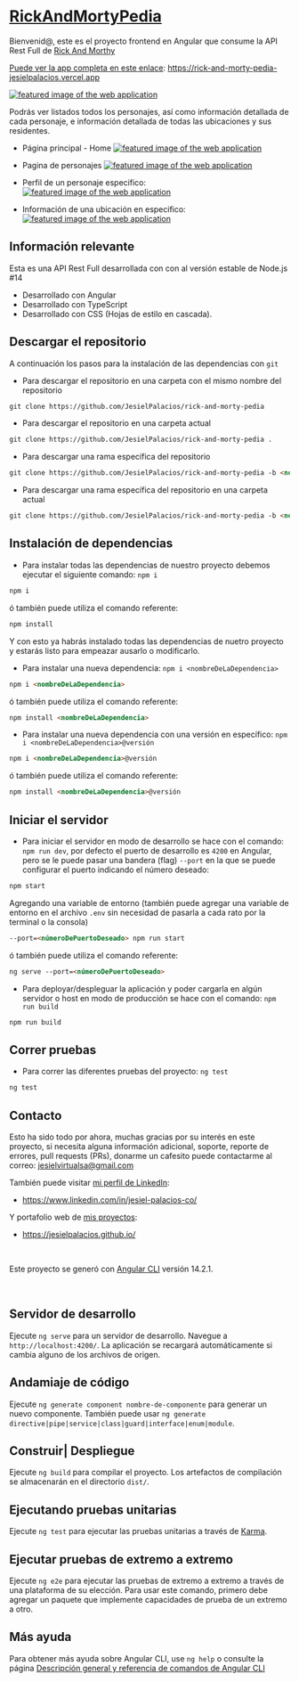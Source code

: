 # [RickAndMortyPedia](rick-and-morty-pedia-jesielpalacios.vercel.app)

Bienvenid@, este es el proyecto frontend en Angular que consume la API Rest Full de [Rick And Morthy](https://rickandmortyapi.com)

[Puede ver la app completa en este enlace](rick-and-morty-pedia-jesielpalacios.vercel.app): https://rick-and-morty-pedia-jesielpalacios.vercel.app

[![featured image of the web application](src/assets/featured.png)](https://rick-and-morty-pedia.vercel.ap)

Podrás ver listados todos los personajes, así como información detallada de cada personaje, e información detallada de todas las ubicaciones y sus residentes.

- Página principal - Home
  [![featured image of the web application](src/assets/home.png)](rick-and-morty-pedia-jesielpalacios.vercel.app/#/inicio)

- Pagina de personajes
  [![featured image of the web application](src/assets/characters.png)](https://rick-and-morty-pedia.vercel.app/#/personajes)

- Perfil de un personaje especifico:
  [![featured image of the web application](src/assets/character%20profiling.png)](https://rick-and-morty-pedia.vercel.app/#/personaje/10)

- Información de una ubicación en especifico:
  [![featured image of the web application](src/assets/location%20profiling.png)](https://rick-and-morty-pedia.vercel.app/#/ubicacion/4)

## Información relevante

Esta es una API Rest Full desarrollada con con al versión estable de Node.js #14

- Desarrollado con Angular
- Desarrollado con TypeScript
- Desarrollado con CSS (Hojas de estilo en cascada).

## Descargar el repositorio

A continuación los pasos para la instalación de las dependencias con `git`

- Para descargar el repositorio en una carpeta con el mismo nombre del repositorio

```markdown
git clone https://github.com/JesielPalacios/rick-and-morty-pedia
```

- Para descargar el repositorio en una carpeta actual

```markdown
git clone https://github.com/JesielPalacios/rick-and-morty-pedia .
```

- Para descargar una rama específica del repositorio

```markdown
git clone https://github.com/JesielPalacios/rick-and-morty-pedia -b <nombredeLaRama>
```

- Para descargar una rama específica del repositorio en una carpeta actual

```markdown
git clone https://github.com/JesielPalacios/rick-and-morty-pedia -b <nombredeLaRama> .
```

## Instalación de dependencias

- Para instalar todas las dependencias de nuestro proyecto debemos ejecutar el siguiente comando: `npm i`

```markdown
npm i
```

ó también puede utiliza el comando referente:

```markdown
npm install
```

Y con esto ya habrás instalado todas las dependencias de nuetro proyecto y estarás listo para empeazar ausarlo o modificarlo.

- Para instalar una nueva dependencia: `npm i <nombreDeLaDependencia>`

```markdown
npm i <nombreDeLaDependencia>
```

ó también puede utiliza el comando referente:

```markdown
npm install <nombreDeLaDependencia>
```

- Para instalar una nueva dependencia con una versión en específico: `npm i <nombreDeLaDependencia>@versión`

```markdown
npm i <nombreDeLaDependencia>@versión
```

ó también puede utiliza el comando referente:

```markdown
npm install <nombreDeLaDependencia>@versión
```

## Iniciar el servidor

* Para iniciar el servidor en modo de desarrollo se hace con el comando: `npm run dev`, por defecto el puerto de desarrollo es `4200` en Angular, pero se le puede pasar una bandera (flag) `--port` en la que se puede configurar el puerto indicando el número deseado:

```markdown
npm start
```

Agregando una variable de entorno (también puede agregar una variable de entorno en el archivo `.env` sin necesidad de pasarla a cada rato por la terminal o la consola)

```markdown
--port=<númeroDePuertoDeseado> npm run start
```

ó también puede utiliza el comando referente:

```markdown
ng serve --port=<númeroDePuertoDeseado>
```

- Para deployar/despleguar la aplicación y poder cargarla en algún servidor o host en modo de producción se hace con el comando: `npm run build`

```markdown
npm run build
```

## Correr pruebas

- Para correr las diferentes pruebas del proyecto: `ng test`

```markdown
ng test
```

## Contacto

Esto ha sido todo por ahora, muchas gracias por su interés en este proyecto, si necesita alguna información adicional, soporte, reporte de errores, pull requests (PRs), donarme un cafesito puede contactarme al correo: jesielvirtualsa@gmail.com

También puede visitar [mi perfil de LinkedIn](https://www.linkedin.com/in/jesiel-palacios-co/):

- https://www.linkedin.com/in/jesiel-palacios-co/

Y portafolio web de [mis proyectos](https://jesielpalacios.github.io/):

- https://jesielpalacios.github.io/

<br>

Este proyecto se generó con [Angular CLI](https://github.com/angular/angular-cli) versión 14.2.1.

<br>

## Servidor de desarrollo

Ejecute `ng serve` para un servidor de desarrollo. Navegue a `http://localhost:4200/`. La aplicación se recargará automáticamente si cambia alguno de los archivos de origen.

## Andamiaje de código

Ejecute `ng generate component nombre-de-componente` para generar un nuevo componente. También puede usar `ng generate directive|pipe|service|class|guard|interface|enum|module`.

## Construir| Despliegue

Ejecute `ng build` para compilar el proyecto. Los artefactos de compilación se almacenarán en el directorio `dist/`.

## Ejecutando pruebas unitarias

Ejecute `ng test` para ejecutar las pruebas unitarias a través de [Karma](https://karma-runner.github.io).

## Ejecutar pruebas de extremo a extremo

Ejecute `ng e2e` para ejecutar las pruebas de extremo a extremo a través de una plataforma de su elección. Para usar este comando, primero debe agregar un paquete que implemente capacidades de prueba de un extremo a otro.

## Más ayuda

Para obtener más ayuda sobre Angular CLI, use `ng help` o consulte la página [Descripción general y referencia de comandos de Angular CLI](https://angular.io/cli)
